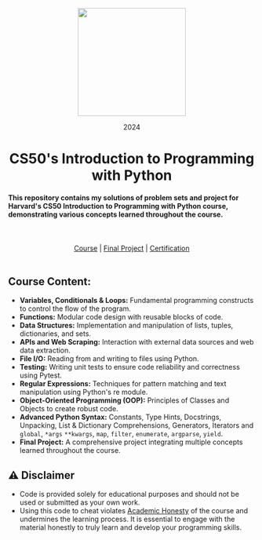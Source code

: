  <div align=center>
    <img src="https://upload.wikimedia.org/wikipedia/commons/thumb/c/cc/Harvard_University_coat_of_arms.svg/800px-Harvard_University_coat_of_arms.svg.png" height=220>
    <p> 2024 </p>
    <h1> CS50's Introduction to Programming with Python </h1>
</div>

#### This repository contains my solutions of problem sets and project for Harvard's CS50 Introduction to Programming with Python course, demonstrating various concepts learned throughout the course. 

<br>
<br>

<div align=center>
    <a href="https://cs50.harvard.edu/python/2022/">Course</a> |
    <a href="https://github.com/mostafa-ehab22/OLX-Web-Scraper">Final Project</a> |
    <a href="https://certificates.cs50.io/cf88d045-083e-4ee7-b51c-d5b447ea86dd.png?size=A4">Certification</a>
</div>
 
<br>

## Course Content:
- **Variables, Conditionals & Loops:** Fundamental programming constructs to control the flow of the program.
- **Functions:** Modular code design with reusable blocks of code.
- **Data Structures:** Implementation and manipulation of lists, tuples, dictionaries, and sets.
- **APIs and Web Scraping:** Interaction with external data sources and web data extraction.
- **File I/O:** Reading from and writing to files using Python.
- **Testing:** Writing unit tests to ensure code reliability and correctness using Pytest.
- **Regular Expressions:** Techniques for pattern matching and text manipulation using Python's re module.
- **Object-Oriented Programming (OOP):** Principles of Classes and Objects to create robust code.
- **Advanced Python Syntax:** Constants, Type Hints, Docstrings, Unpacking, List & Dictionary Comprehensions, Generators, Iterators and `global`, `*args` `**kwargs`, `map`, `filter`, `enumerate`, `argparse`, `yield`.
- **Final Project:** A comprehensive project integrating multiple concepts learned throughout the course.

## ⚠️ Disclaimer  
- Code is provided solely for educational purposes and should not be used or submitted as your own work.
- Using this code to cheat violates [Academic Honesty](https://cs50.harvard.edu/python/2022/honesty/) of the course and undermines the learning process. It is essential to engage with the material honestly to truly learn and develop your programming skills.
